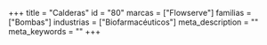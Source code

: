 +++
title = "Calderas"
id = "80"
marcas = ["Flowserve"]
familias = ["Bombas"]
industrias = ["Biofarmacéuticos"]
meta_description = ""
meta_keywords = ""
+++
